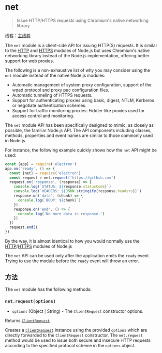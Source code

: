 # net

> Issue HTTP/HTTPS requests using Chromium's native networking library

线程：[主线程](../glossary.md#main-process)

The `net` module is a client-side API for issuing HTTP(S) requests. It is similar to the [HTTP](https://nodejs.org/api/http.html) and [HTTPS](https://nodejs.org/api/https.html) modules of Node.js but uses Chromium's native networking library instead of the Node.js implementation, offering better support for web proxies.

The following is a non-exhaustive list of why you may consider using the `net` module instead of the native Node.js modules:

* Automatic management of system proxy configuration, support of the wpad protocol and proxy pac configuration files.
* Automatic tunneling of HTTPS requests.
* Support for authenticating proxies using basic, digest, NTLM, Kerberos or negotiate authentication schemes.
* Support for traffic monitoring proxies: Fiddler-like proxies used for access control and monitoring.

The `net` module API has been specifically designed to mimic, as closely as possible, the familiar Node.js API. The API components including classes, methods, properties and event names are similar to those commonly used in Node.js.

For instance, the following example quickly shows how the `net` API might be used:

```javascript
const {app} = require('electron')
app.on('ready', () => {
  const {net} = require('electron')
  const request = net.request('https://github.com')
  request.on('response', (response) => {
    console.log(`STATUS: ${response.statusCode}`)
    console.log(`HEADERS: ${JSON.stringify(response.headers)}`)
    response.on('data', (chunk) => {
      console.log(`BODY: ${chunk}`)
    })
    response.on('end', () => {
      console.log('No more data in response.')
    })
  })
  request.end()
})
```

By the way, it is almost identical to how you would normally use the [HTTP](https://nodejs.org/api/http.html)/[HTTPS](https://nodejs.org/api/https.html) modules of Node.js

The `net` API can be used only after the application emits the `ready` event. Trying to use the module before the `ready` event will throw an error.

## 方法

The `net` module has the following methods:

### `net.request(options)`

* `options` (Object | String) - The `ClientRequest` constructor options.

Returns [`ClientRequest`](./client-request.md)

Creates a [`ClientRequest`](./client-request.md) instance using the provided `options` which are directly forwarded to the `ClientRequest` constructor. The `net.request` method would be used to issue both secure and insecure HTTP requests according to the specified protocol scheme in the `options` object.